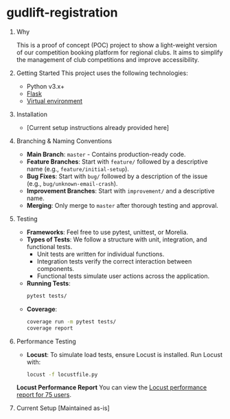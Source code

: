 # gudlift-registration

1. Why


    This is a proof of concept (POC) project to show a light-weight version of our competition booking platform for regional clubs. It aims to simplify the management of club competitions and improve accessibility.



2. Getting Started
   This project uses the following technologies:
   - Python v3.x+
   - [Flask](https://flask.palletsprojects.com/en/1.1.x/)
   - [Virtual environment](https://virtualenv.pypa.io/en/stable/installation.html)

3. Installation
   - [Current setup instructions already provided here]

4. Branching & Naming Conventions
   - **Main Branch**: `master` - Contains production-ready code.
   - **Feature Branches**: Start with `feature/` followed by a descriptive name (e.g., `feature/initial-setup`).
   - **Bug Fixes**: Start with `bug/` followed by a description of the issue (e.g., `bug/unknown-email-crash`).
   - **Improvement Branches**: Start with `improvement/` and a descriptive name.
   - **Merging**: Only merge to `master` after thorough testing and approval.

5. Testing
   - **Frameworks**: Feel free to use pytest, unittest, or Morelia.
   - **Types of Tests**: We follow a structure with unit, integration, and functional tests.
     - Unit tests are written for individual functions.
     - Integration tests verify the correct interaction between components.
     - Functional tests simulate user actions across the application.
   - **Running Tests**:
     ```bash
     pytest tests/
     ```
   - **Coverage**: 
     ```bash
     coverage run -m pytest tests/
     coverage report
     ```

6. Performance Testing
   - **Locust**: To simulate load tests, ensure Locust is installed. Run Locust with:
     ```bash
     locust -f locustfile.py
     ```
    **Locust Performance Report**
    You can view the [Locust performance report for 75 users](locust_reports/locust_report.html).


7. Current Setup
   [Maintained as-is]
